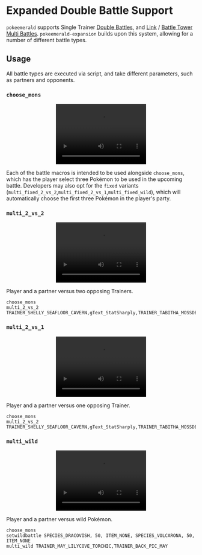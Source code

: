 # Expanded Double Battle Support
`pokeemerald` supports Single Trainer [Double Battles](https://bulbapedia.bulbagarden.net/wiki/Double_Battle), and [Link](https://bulbapedia.bulbagarden.net/wiki/Pok%C3%A9mon_Center#Pok.C3.A9mon_Cable_Club) / [Battle Tower](https://bulbapedia.bulbagarden.net/wiki/Multi_Battle#Battle_facilities) [Multi Battles](https://bulbapedia.bulbagarden.net/wiki/Multi_Battle). `pokeemerald-expansion` builds upon this system, allowing for a number of different battle types.

## Usage

All battle types are executed via script, and take different parameters, such as partners and opponents.


### `choose_mons`
<p align="center"><video width="240" height="160" controls muter><source src="../../img/placeholder.mp4" type="video/mp4">Your browser does not support the video tag.</video></p>

Each of the battle macros is intended to be used alongside `choose_mons`, which has the player select three Pokémon to be used in the upcoming battle. Developers may also opt for the `fixed` variants (`multi_fixed_2_vs_2`,`multi_fixed_2_vs_1`,`multi_fixed_wild`), which will automatically choose the first three Pokémon in the player's party.

### `multi_2_vs_2`
<p align="center"><video width="240" height="160" controls muter><source src="../../img/placeholder.mp4" type="video/mp4">Your browser does not support the video tag.</video></p>

Player and a partner versus two opposing Trainers.

```
choose_mons
multi_2_vs_2 TRAINER_SHELLY_SEAFLOOR_CAVERN,gText_StatSharply,TRAINER_TABITHA_MOSSDEEP,gText_StatSharply,TRAINER_MAY_LILYCOVE_TORCHIC,TRAINER_BACK_PIC_MAY
```

### `multi_2_vs_1`
<p align="center"><video width="240" height="160" controls muter><source src="../../img/placeholder.mp4" type="video/mp4">Your browser does not support the video tag.</video></p>

Player and a partner versus one opposing Trainer.

```
choose_mons
multi_2_vs_2 TRAINER_SHELLY_SEAFLOOR_CAVERN,gText_StatSharply,TRAINER_TABITHA_MOSSDEEP,gText_StatSharply,TRAINER_MAY_LILYCOVE_TORCHIC,TRAINER_BACK_PIC_MAY
```

### `multi_wild`
<p align="center"><video width="240" height="160" controls muter><source src="../../img/placeholder.mp4" type="video/mp4">Your browser does not support the video tag.</video></p>

Player and a partner versus wild Pokémon.

```
choose_mons
setwildbattle SPECIES_DRACOVISH, 50, ITEM_NONE, SPECIES_VOLCARONA, 50, ITEM_NONE
multi_wild TRAINER_MAY_LILYCOVE_TORCHIC,TRAINER_BACK_PIC_MAY
```
